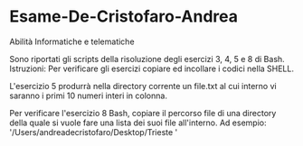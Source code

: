 # Esame-De-Cristofaro-Andrea
Abilità Informatiche e telematiche

Sono riportati gli scripts della risoluzione degli esercizi 3, 4, 5 e 8 di Bash. 
Istruzioni:
Per verificare gli esercizi copiare ed incollare i codici nella SHELL. 

L'esercizio 5 produrrà nella directory corrente un file.txt al cui interno vi saranno i primi 10 numeri interi in colonna. 

Per verificare l'esercizio 8 Bash, copiare il percorso file di una directory della quale si vuole fare una lista dei suoi file all'interno. Ad esempio: '/Users/andreadecristofaro/Desktop/Trieste '
